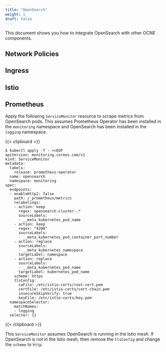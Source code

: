 ```yaml
---
title: "OpenSearch"
weight: 1
draft: false
---
```

This document shows you how to integrate OpenSearch with other OCNE components.

## Network Policies
## Ingress
## Istio
## Prometheus

Apply the following `ServiceMonitor` resource to scrape metrics from OpenSearch pods. This assumes Prometheus Operator has been installed in the `monitoring` namespace and OpenSearch has been installed in the `logging` namespace.

{{< clipboard >}}
<div class="highlight">

```
$ kubectl apply -f - <<EOF
apiVersion: monitoring.coreos.com/v1
kind: ServiceMonitor
metadata:
  labels:
    release: prometheus-operator
  name: opensearch
  namespace: monitoring
spec:
  endpoints:
  - enableHttp2: false
    path: /_prometheus/metrics
    relabelings:
    - action: keep
      regex: opensearch-cluster-.*
      sourceLabels:
      - __meta_kubernetes_pod_name
    - action: keep
      regex: "9200"
      sourceLabels:
      - __meta_kubernetes_pod_container_port_number
    - action: replace
      sourceLabels:
      - __meta_kubernetes_namespace
      targetLabel: namespace
    - action: replace
      sourceLabels:
      - __meta_kubernetes_pod_name
      targetLabel: kubernetes_pod_name
    scheme: https
    tlsConfig:
      caFile: /etc/istio-certs/root-cert.pem
      certFile: /etc/istio-certs/cert-chain.pem
      insecureSkipVerify: true
      keyFile: /etc/istio-certs/key.pem
  namespaceSelector:
    matchNames:
    - logging
  selector: {}
```
</div>
{{< /clipboard >}}

This `ServiceMonitor` assumes OpenSearch is running in the Istio mesh. If OpenSearch is not in the Istio mesh, then remove the `tlsConfig` and change the `scheme` to `http`.
